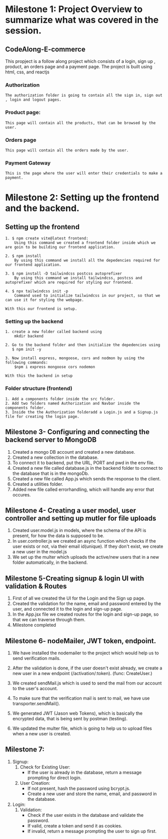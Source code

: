 # Milestone 1: Project Overview to summarize what was covered in the session.

## CodeAlong-E-commerce 
This propject is a follow along project which consists of a login, sign up , product, an orders page and a payment page.
The project is built using html, css, and reactjs
### Authorization
    The authorization folder is going to contain all the sign in, sign out , login and logout pages.

### Product page:
    This page will contain all the products, that can be browsed by the user.

### Orders page
    This page will contain all the orders made by the user.

### Payment Gateway
    This is the page where the user will enter their credentials to make a payment.


# Milestone 2: Setting up the frontend and the backend.

## Setting up the frontend
    1. $ npm create vite@latest frontend:
        Using this command we created a frontend folder inside which we are goin to be building our frontend application.
    
    2. $ npm install
        By using this command we install all the depedencies required for our frontend application.
    
    3. $ npm install -D tailwindcss postcss autoprefixer
        By using this command we install tailwindcss, postcss and autoprefixer which are required for styling our frontend. 

    4. $ npx tailwindcss init -p
        Command used to initialize tailwindcss in our project, so that we can use it for styling the webpage.

    With this our frontend is setup.

### Setting up the backend
    1. create a new folder called backend using
        mkdir backend
    
    2. Go to the backend folder and then initialize the depedencies using
       $ npm init -y    

    3. Now install express, mongoose, cors and nodmon by using the following commands:
        $npm i express mongoose cors nodemon

    With this the backend in setup

### Folder structure (frontend)
    1. Add a components folder inside the src folder.
    2. Add two folders named Authorization and Navbar inside the  components folder.
    3. Inside the the Authorization folderadd a Login.js and a Signup.js file for creating the login page.


## Milestone 3- Configuring and connecting the backend server to MongoDB

1. Created a mongo DB account and created a new database.
2. Created a new collection in the database.
3. To connect it to backend, put the URL, PORT and pwd in the env file.
4. Created a new file called database.js in the backend folder to connect to the database that is in the mongoDb.
5. Created a new file called App.js which sends the response to the client.
6. Created a utilities folder.
7. Added new file called errorhandling, which will handle any error that occures.


## Milestone 4- Creating a user model, user controller and setting up mutler for file uploads

1. Created user.model.js in models, where the schema of the API is present, for how the data is supposed to be.
2. In user.controller.js we created an async function which checks if the user exists or not, via their email id(unique). If they don't exist, we create a new user in the model.js
3. We set up the multer which uploads the active/new users that in a new folder automatically, in the backend.


## Milestone 5-Creating signup & login UI with validation & Routes

1. First of all we created the UI for the Login and the Sign up page.
2. Created the validation for the name, email and password entered by the user, and connected it to the login and sign-up page.
3. In the App.jsx file we created routes for the login and sign-up page, so that we can traverse through them.
4. Milestone completed

## Milestone 6- nodeMailer, JWT token, endpoint.

1. We have installed the nodemailer to the project which would help us to send verification mails.

2. After the validation is done, if the user doesn't exist already, we create a new user in a new endpoint (/activation/:token).  (func: CreateUser.)

3. We created sendMail.js which is used to send the mail from our account to the user's account.

4. To make sure that the verification mail is sent to mail, we have use transporter.sendMail().

5. We generated JWT (Jason web Tokens), which is basically the encrypted data, that is being sent by postman (testing).

6. We updated the multer file, which is going to help us to upload files when a new user is created.


## Milestone 7:
1. Signup:
    1. Check for Existing User:
        - If the user is already in the database, return a message prompting for direct login.
    2. User Creation:
        - If not present, hash the password using bcrypt.js.
        - Create a new user and store the name, email, and password in the database.
2. Login:
    1. Validation:
        - Check if the user exists in the database and validate the password.
        - If valid, create a token and send it as cookies.
        - If invalid, return a message prompting the user to sign up first.